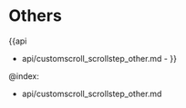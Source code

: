 
Others
=======

{{api
- api/customscroll_scrollstep_other.md - 
}}

@index:
- api/customscroll_scrollstep_other.md


